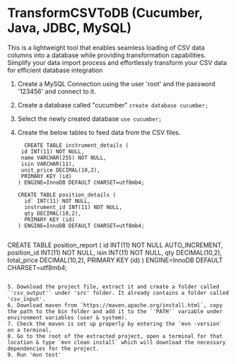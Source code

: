 # TransformCSVToDB (Cucumber, Java, JDBC, MySQL)
This is a lightweight tool that enables seamless loading of CSV data columns into a database while providing transformation capabilities. Simplify your data import process and effortlessly transform your CSV data for efficient database integration

1. Create a MySQL Connection using the user 'root' and the password '123456' and connect to it.
2. Create a database called "cucumber"
   `create database cucumber;`

3. Select the newly created database
   `use cucumber;`

4. Create the below tables to feed data from the CSV files.

   ```
     CREATE TABLE instrument_details (
    id INT(11) NOT NULL,
    name VARCHAR(255) NOT NULL,
    isin VARCHAR(11),
    unit_price DECIMAL(10,2),
    PRIMARY KEY (id)
   ) ENGINE=InnoDB DEFAULT CHARSET=utf8mb4;

   CREATE TABLE position_details (
     id` INT(11) NOT NULL,
     instrument_id INT(11) NOT NULL,
     qty DECIMAL(10,2),
     PRIMARY KEY (id)
   ) ENGINE=InnoDB DEFAULT CHARSET=utf8mb4;
 
 CREATE TABLE position_report (
   id INT(11) NOT NULL AUTO_INCREMENT,
   position_id INT(11) NOT NULL,
   isin INT(11) NOT NULL,
   qty DECIMAL(10,2),
   total_price DECIMAL(10,2),
   PRIMARY KEY (id)
 ) ENGINE=InnoDB DEFAULT CHARSET=utf8mb4;
```

5. Download the project file, extract it and create a folder called `'csv_output'` under 'src' folder. It already contains a folder called 'csv_input'.
6. Download maven from `https://maven.apache.org/install.html`, copy the path to the bin folder and add it to the `'PATH'` variable under environment variables (user & system).
7. Check the maven is set up properly by entering the `mvn -version` on a terminal.
8. Go to the root of the extracted project, open a terminal for that location & type `mvn clean install` which will download the necessary dependencies for the project.
9. Run 'mvn test'
